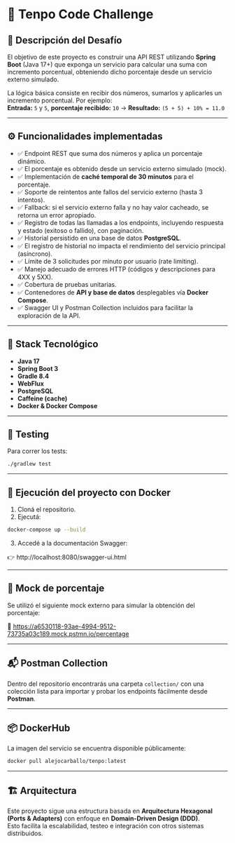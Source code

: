 
# 🚀 Tenpo Code Challenge

## 🧩 Descripción del Desafío

El objetivo de este proyecto es construir una API REST utilizando **Spring Boot** (Java 17+) que exponga un servicio para calcular una suma con incremento porcentual, obteniendo dicho porcentaje desde un servicio externo simulado.

La lógica básica consiste en recibir dos números, sumarlos y aplicarles un incremento porcentual. Por ejemplo:  
**Entrada:** `5` y `5`, **porcentaje recibido:** `10` → **Resultado:** `(5 + 5) + 10% = 11.0`

---

## ⚙️ Funcionalidades implementadas

- ✅ Endpoint REST que suma dos números y aplica un porcentaje dinámico.
- ✅ El porcentaje es obtenido desde un servicio externo simulado (mock).
- ✅ Implementación de **caché temporal de 30 minutos** para el porcentaje.
- ✅ Soporte de reintentos ante fallos del servicio externo (hasta 3 intentos).
- ✅ Fallback: si el servicio externo falla y no hay valor cacheado, se retorna un error apropiado.
- ✅ Registro de todas las llamadas a los endpoints, incluyendo respuesta y estado (exitoso o fallido), con paginación.
- ✅ Historial persistido en una base de datos **PostgreSQL**.
- ✅ El registro de historial no impacta el rendimiento del servicio principal (asíncrono).
- ✅ Límite de 3 solicitudes por minuto por usuario (rate limiting).
- ✅ Manejo adecuado de errores HTTP (códigos y descripciones para 4XX y 5XX).
- ✅ Cobertura de pruebas unitarias.
- ✅ Contenedores de **API y base de datos** desplegables vía **Docker Compose**.
- ✅ Swagger UI y Postman Collection incluidos para facilitar la exploración de la API.

---

## 🧱 Stack Tecnológico

- **Java 17**
- **Spring Boot 3**
- **Gradle 8.4**
- **WebFlux**
- **PostgreSQL**
- **Caffeine (cache)**
- **Docker & Docker Compose**

---

## 🧪 Testing

Para correr los tests:

```bash
./gradlew test
```

---

## 🐳 Ejecución del proyecto con Docker

1. Cloná el repositorio.
2. Ejecutá:

```bash
docker-compose up --build
```

3. Accedé a la documentación Swagger:

👉 http://localhost:8080/swagger-ui.html

---

## 🧾 Mock de porcentaje

Se utilizó el siguiente mock externo para simular la obtención del porcentaje:

📍 https://a6530118-93ae-4994-9512-73735a03c189.mock.pstmn.io/percentage

---

## 📬 Postman Collection

Dentro del repositorio encontrarás una carpeta `collection/` con una colección lista para importar y probar los endpoints fácilmente desde **Postman**.

---

## 📦 DockerHub

La imagen del servicio se encuentra disponible públicamente:

```bash
docker pull alejocarballo/tenpo:latest
```

---

## 🏗️ Arquitectura

Este proyecto sigue una estructura basada en **Arquitectura Hexagonal (Ports & Adapters)** con enfoque en **Domain-Driven Design (DDD)**.  
Esto facilita la escalabilidad, testeo e integración con otros sistemas distribuidos.
